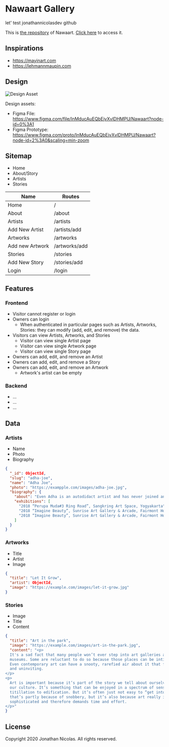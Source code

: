 # Nawaart Gallery
let' test jonathannicolasdev github

This is [the repository](https://github.com/jobegood49/nawaart) of Nawaart.
[Click here](https://nawaart.jonathannicolas.dev) to access it.

## Inspirations

- https://mayinart.com
- https://lehmannmaupin.com

## Design

![Design Asset](assets/design.jpg)

Design assets:

- Figma File: https://www.figma.com/file/InMducAuEQbEjvXvlDHMPU/Nawaart?node-id=0%3A1
- Figma Prototype: https://www.figma.com/proto/InMducAuEQbEjvXvlDHMPU/Nawaart?node-id=2%3A0&scaling=min-zoom

## Sitemap

- Home
- About/Story
- Artists
- Stories

| Name            | Routes        |
| --------------- | ------------- |
| Home            | /             |
| About           | /about        |
| Artists         | /artists      |
| Add New Artist  | /artists/add  |
| Artworks        | /artworks     |
| Add new Artwork | /artworks/add |
| Stories         | /stories      |
| Add New Story   | /stories/add  |
| Login           | /login        |

## Features

### Frontend

- Visitor cannot register or login
- Owners can login
  - When authenticated in particular pages such as Artists, Artworks, Stories: they can modify (add, edit, and remove) the data.
- Visitors can view Artists, Artworks, and Stories
  - Visitor can view single Artist page
  - Visitor can view single Artwork page
  - Visitor can view single Story page
- Owners can add, edit, and remove an Artist
- Owners can add, edit, and remove a Story
- Owners can add, edit, and remove an Artwork
  - Artwork's artist can be empty

### Backend

- ...
- ...
- ...

## Data

### Artists

- Name
- Photo
- Biography

```json
{
  "_id": ObjectId,
  "slug": "adha-joe",
  "name": "Adha Joe",
  "photo": "https://exampple.com/images/adha-joe.jpg",
  "biography": {
    "about": "Even Adha is an autodidact artist and has never joined any art institution, he has been interested with art and started to paint since he was very young. In the beginning, Adha started to learn many kind of arts in various media, then finally he decided to focus on painting. For Adha, to paint is to express himself, as for him arts is the bridge to communicate to the audiences.",
    "exhibitions": [
      "2018 “Perupa Muda#3 Ring Road”, Sangkring Art Space, Yogyakarta",
      "2018 “Imagine Beauty”, Sunrise Art Gallery & Arcade, Fairmont Hotel, Jakarta",
      "2018 “Imagine Beauty”, Sunrise Art Gallery & Arcade, Fairmont Hotel, Jakarta"
    ]
  }
}
```

### Artworks

- Title
- Artist
- Image

```json
{
  "title": "Let It Grow",
  "artist": ObjectId,
  "image": "https://example.com/images/let-it-grow.jpg"
}
```

### Stories

- Image
- Title
- Content

```json
{
  "title": "Art in the park",
  "image": "https://example.com/images/art-in-the-park.jpg",
  "content": "<p>
  It's a sad fact that many people won’t ever step into art galleries and
  museums. Some are reluctant to do so because those places can be intimidating.
  Even contemporary art can have a snooty, rarefied air about it that feels cold
  and uninviting.
</p>
<p>
  Art is important because it’s part of the story we tell about ourselves; it’s
  our culture. It’s something that can be enjoyed in a spectrum of senses, from
  titillation to edification. But it’s often just not easy to “get into,” and
  that’s partly because of snobbery, but it’s also because art really is
  sophisticated and therefore demands time and effort.
</p>"
}
```

## License

Copyright 2020 Jonathan Nicolas. All rights reserved.
